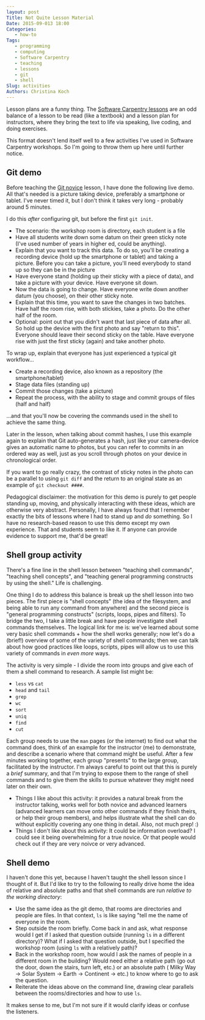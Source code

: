 ```yaml
---
layout: post
Title: Not Quite Lesson Material
Date: 2015-09-013 18:00
Categories: 
   - how-to
Tags: 
   - programming
   - computing
   - Software Carpentry
   - teaching
   - lessons
   - git
   - shell
Slug: activities
Authors: Christina Koch
---
```


Lesson plans are a funny thing.  The [Software Carpentry lessons](http://www.software-carpentry.org/lessons.html)
are an odd balance of a lesson to be read (like a textbook) and a lesson plan for 
instructors, where they bring the text to life via speaking, live coding, and 
doing exercises.  

This format doesn't lend itself well to a few activities I've used in Software 
Carpentry workshops.  So I'm going to throw them up here until further notice.  

## Git demo

Before teaching the [Git novice](http://swcarpentry.github.io/git-novice) lesson, I 
have done the following live demo.  All that's needed is a picture taking device, 
preferably a smartphone or tablet.  I've never timed it, but I don't think it 
takes very long - probably around 5 minutes.  

I do this *after* configuring git, but before 
the first `git init`.  

* The scenario: the workshop room is directory, each student is a file
* Have all students write down some datum on their green sticky note (I've used 
number of years in higher ed, could be anything).  
* Explain that you want to track this data.  To do so, you'll be creating a 
recording device (hold up the smartphone or tablet) and taking a picture. Before 
you can take a picture, you'll need everybody to stand up so they can 
be in the picture
* Have everyone stand (holding up their sticky with a piece of data), and take a picture
with your device.  Have everyone sit down.  
* Now the data is going to change.  Have everyone write down another datum (you choose), 
on their other sticky note.  
* Explain that this time, you want to save the changes in two batches.  Have half 
the room rise, with both stickies, take a photo.  Do the other half of the room.  
* Optional: point out that you didn't want that last piece of data after all.  So 
hold up the device with the first photo and say "return to this".  Everyone should 
leave their second sticky on the table.  Have everyone rise with just the first 
sticky (again) and take another photo.  

To wrap up, explain that everyone has just experienced a typical git workflow...

* Create a recording device, also known as a repository (the smartphone/tablet)
* Stage data files (standing up)
* Commit those changes (take a picture)
* Repeat the process, with the ability to stage and commit groups of files (half and half)

...and that you'll now be covering the commands used in the shell to achieve
the same thing.  

Later in the lesson, when talking about commit hashes, I use this example again 
to explain that Git auto-generates a hash, just like your camera-device gives 
an automatic name to photos, but you can refer to commits in an ordered way 
as well, just as you scroll through photos on your device in chronological order.  

If you want to go really crazy, the contrast of sticky notes in the photo can be 
a parallel to using `git diff` and the return to an original state as an example of 
`git checkout ####`.  

Pedagogical disclaimer: the motivation for this demo is purely to get people standing up, 
moving, and physically interacting with these ideas, which are otherwise very 
abstract.  Personally, I have always found that I remember exactly the bits of 
lessons where I had to stand up and *do* something.  So I have no research-based 
reason to use this demo except my own experience.  That and students seem to like 
it.  If anyone can provide evidence to support me, that'd be great!  

## Shell group activity

There's a fine line in the shell lesson between "teaching shell commands", 
"teaching shell concepts", and "teaching general programming constructs by using 
the shell."  Life is challenging.  

One thing I do to address this balance is break up the shell lesson into two 
pieces.  The first piece is "shell concepts" (the idea of the filesystem, and being 
able to run any command from anywhere) and the second piece is "general programming 
constructs" (scripts, loops, pipes and filters).  To bridge the two, I take a little 
break and have people investigate shell commands themselves.  The logical link for me 
is: we've learned about some very basic shell commands + how the shell works generally; 
now let's do a (brief!) overview of some of the variety of shell commands; then we 
can talk about how good practices like loops, scripts, pipes will allow us to use 
this variety of commands in *even more* ways.  

The activity is very simple - I divide the room into groups and give each of them 
a shell command to research.  A sample list might be: 

* `less` vs `cat`
* `head` and `tail`
* `grep`
* `wc`
* `sort`
* `uniq`
* `find`
* `cut`

Each group needs to use the `man` pages (or the internet) to find out what the command 
does, think of an example for the instructor (me) to demonstrate, and describe a 
scenario where that command might be useful.  After a few minutes working together, 
each group "presents" to the large group, facilitated by the instructor.  I'm 
always careful to point out that this is purely a *brief* summary, and that I'm trying 
to expose them to the range of shell commands and to give them the skills to pursue 
whatever they might need later on their own.  

* Things I like 
about this activity: it provides a natural break from the instructor talking, 
works well for both novice and advanced 
learners (advanced learners can move onto other commands if they finish theirs, or help
their group members), and helps illustrate what the shell can do without explicitly 
covering any one thing in detail.  Also, not much prep!  :)
* Things I don't like about this activity: It could be information overload?  I could see 
it being overwhelming for a true novice.  Or that people would check out if they are 
very noivce or very advanced.  

## Shell demo

I haven't done this yet, because I haven't taught the shell lesson since I thought 
of it.  But I'd like to try to the following to really drive home 
the idea of relative and absolute paths and that 
shell commands are run *relative to the working directory*: 

* Use the same idea as the git demo, that rooms are directories and people are files.  In
that context, `ls` is like saying "tell me the name of everyone in the room.  
* Step outside the room briefly.  Come back in and ask, what response would I get 
if I asked that question outside (running `ls` in a different directory)?  What 
if I asked that question outside, but I specified the workshop room (using `ls` 
with a relatively path)?   
* Back in the workshop room, how would I ask the names of people in a different 
room in the building?  Would need either a relative path (go out the door, down 
the stairs, turn left, etc.) or an absolute path ( Milky Way -> Solar System -> 
Earth -> Continent -> etc.) to know where to go to ask the question.  
* Reiterate the ideas above on the command line, drawing clear parallels between 
the rooms/directories and how to use `ls`.  

It makes sense to me, but I'm not sure if it would clarify ideas or confuse the 
listeners.  
